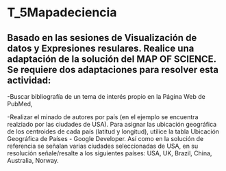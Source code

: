 # T_5Mapadeciencia
## Basado en las sesiones de Visualización de datos y Expresiones resulares. Realice una adaptación de la solución del MAP OF SCIENCE. Se requiere dos adaptaciones para resolver esta actividad:

-Buscar bibliografía de un tema de interés propio en la Página Web de PubMed,

-Realizar el minado de autores por país (en el ejemplo se encuentra realziado por las ciudades de USA). Para asignar las ubicación geográfica de los centroides de cada país (latitud y longitud), utilice la tabla  Ubicación Geográfica de Países - Google Developer. Así como en la solución de referencia se señalan varias ciudades seleccionadas de USA, en su resolución señale/resalte a los siguientes países: USA, UK, Brazil, China, Australia, Norway.  
